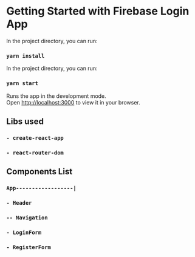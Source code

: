 # Getting Started with Firebase Login App

In the project directory, you can run:

### `yarn install`

In the project directory, you can run:

### `yarn start`

Runs the app in the development mode.\
Open [http://localhost:3000](http://localhost:3000) to view it in your browser.

## Libs used

### `- create-react-app`

### `- react-router-dom`

## Components List

### `App------------------|`

### `- Header`

### `-- Navigation`

### `- LoginForm`

### `- RegisterForm`
